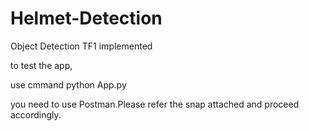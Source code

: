 # Helmet-Detection
Object Detection TF1 implemented

to test the app, 

use cmmand python App.py

you need to use Postman.Please refer the snap attached and proceed accordingly.
